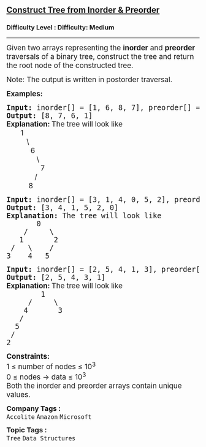 <h2><a href="https://www.geeksforgeeks.org/problems/construct-tree-1/1?page=4&category=Tree&difficulty=Easy,Medium&status=unsolved,attempted&sortBy=accuracy">Construct Tree from Inorder & Preorder</a></h2><h3>Difficulty Level : Difficulty: Medium</h3><hr><div class="problems_problem_content__Xm_eO"><p><span style="font-size: 14pt;">Given two arrays representing the <strong>inorder</strong> and <strong>preorder</strong> traversals of a binary tree, construct the tree and return the root node of the constructed tree.</span></p>
<p><span style="font-size: 14pt;">Note: The output is written in postorder traversal.</span></p>
<p><span style="font-size: 14pt;"><strong>Examples:</strong></span></p>
<pre><span style="font-size: 14pt;"><strong>Input: </strong>inorder[] = [1, 6, 8, 7], preorder[] = [1, 6, 7, 8]
<strong>Output: </strong>[8, 7, 6, 1]<br><strong style="font-family: -apple-system, BlinkMacSystemFont, 'Segoe UI', Roboto, Oxygen, Ubuntu, Cantarell, 'Open Sans', 'Helvetica Neue', sans-serif;">Explanation: </strong><span style="font-family: -apple-system, BlinkMacSystemFont, 'Segoe UI', Roboto, Oxygen, Ubuntu, Cantarell, 'Open Sans', 'Helvetica Neue', sans-serif;">The tree will look like<br></span><span style="font-family: -apple-system, BlinkMacSystemFont, Segoe UI, Roboto, Oxygen, Ubuntu, Cantarell, Open Sans, Helvetica Neue, sans-serif;">       1 <br>          \  <br>            6
               \
                 7
              /
           8</span></span></pre>
<pre><span style="font-size: 14pt;"><strong>Input: </strong>inorder[] = [3, 1, 4, 0, 5, 2], preorder[] = [0, 1, 3, 4, 2, 5]
<strong>Output: </strong>[3, 4, 1, 5, 2, 0]<strong>
Explanation: </strong>The tree will look like
&nbsp; &nbsp;    0
&nbsp; &nbsp;&nbsp;/&nbsp; &nbsp; &nbsp;\
&nbsp; &nbsp;1&nbsp; &nbsp; &nbsp; &nbsp;2
&nbsp;/&nbsp; &nbsp;\&nbsp; &nbsp; /
3&nbsp; &nbsp; 4&nbsp; &nbsp;5</span></pre>
<pre><span style="font-size: 14pt;"><strong>Input: </strong>inorder[] = [2, 5, 4, 1, 3], preorder[] = [1, 4, 5, 2, 3]
<strong>Output: </strong>[2, 5, 4, 3, 1]<br><strong style="font-family: -apple-system, BlinkMacSystemFont, 'Segoe UI', Roboto, Oxygen, Ubuntu, Cantarell, 'Open Sans', 'Helvetica Neue', sans-serif;">Explanation: </strong><span style="font-family: -apple-system, BlinkMacSystemFont, 'Segoe UI', Roboto, Oxygen, Ubuntu, Cantarell, 'Open Sans', 'Helvetica Neue', sans-serif;">The tree will look like<br></span>        1<br>     /     \<br>    4       3<br>   /<br>  5<br> /<br>2</span></pre>
<p><span style="font-size: 14pt;"><strong>Constraints:</strong><br>1 ≤ number of nodes ≤ 10<sup>3</sup><br>0 ≤ nodes -&gt; data ≤ 10<sup>3</sup><br>Both the inorder and preorder arrays contain unique values.</span></p>
<div id="highlighter--hover-tools" style="display: none;">
<div id="highlighter--hover-tools--container">
<div class="highlighter--icon highlighter--icon-copy" title="Copy">&nbsp;</div>
<div class="highlighter--icon highlighter--icon-change-color" title="Change Color">&nbsp;</div>
<div class="highlighter--icon highlighter--icon-delete" title="Delete">&nbsp;</div>
</div>
</div>
<div id="highlighter--hover-tools" style="display: none;">
<div id="highlighter--hover-tools--container">
<div class="highlighter--icon highlighter--icon-copy" title="Copy">&nbsp;</div>
<div class="highlighter--icon highlighter--icon-change-color" title="Change Color">&nbsp;</div>
<div class="highlighter--icon highlighter--icon-delete" title="Delete">&nbsp;</div>
</div>
</div></div><p><span style=font-size:18px><strong>Company Tags : </strong><br><code>Accolite</code>&nbsp;<code>Amazon</code>&nbsp;<code>Microsoft</code>&nbsp;<br><p><span style=font-size:18px><strong>Topic Tags : </strong><br><code>Tree</code>&nbsp;<code>Data Structures</code>&nbsp;